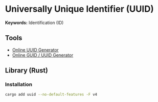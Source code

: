 # Universally Unique Identifier (UUID)

**Keywords:** Identification (ID)

## Tools

- [Online UUID Generator](https://uuidgenerator.net/)
- [Online GUID / UUID Generator](https://guidgenerator.com/online-guid-generator.aspx)

## Library (Rust)

### Installation

```sh
cargo add uuid --no-default-features -F v4
```

<!--
# Features

serde
-->

<!--
00000000-0000-0000-0000-000000000000
-->

